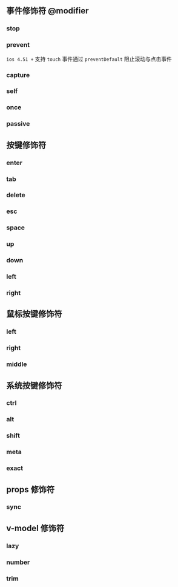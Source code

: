 ## 事件修饰符 @modifier

### stop


<!-- VUEJSON.eventModifiers.stop.description -->

<!-- VUEJSON.eventModifiers.stop.compatibility -->

### prevent


<!-- VUEJSON.eventModifiers.prevent.description -->

<!-- VUEJSON.eventModifiers.prevent.compatibility -->

`ios 4.51 +` 支持 `touch` 事件通过 `preventDefault` 阻止滚动与点击事件

### capture


<!-- VUEJSON.eventModifiers.capture.description -->

<!-- VUEJSON.eventModifiers.capture.compatibility -->

### self


<!-- VUEJSON.eventModifiers.self.description -->

<!-- VUEJSON.eventModifiers.self.compatibility -->

### once


<!-- VUEJSON.eventModifiers.once.description -->

<!-- VUEJSON.eventModifiers.once.compatibility -->

### passive


<!-- VUEJSON.eventModifiers.passive.description -->

<!-- VUEJSON.eventModifiers.passive.compatibility -->

## 按键修饰符

### enter


<!-- VUEJSON.keyModifiers.enter.description -->

<!-- VUEJSON.keyModifiers.enter.compatibility -->

### tab


<!-- VUEJSON.keyModifiers.tab.description -->

<!-- VUEJSON.keyModifiers.tab.compatibility -->

### delete


<!-- VUEJSON.keyModifiers.delete.description -->

<!-- VUEJSON.keyModifiers.delete.compatibility -->

### esc


<!-- VUEJSON.keyModifiers.esc.description -->

<!-- VUEJSON.keyModifiers.esc.compatibility -->

### space


<!-- VUEJSON.keyModifiers.space.description -->

<!-- VUEJSON.keyModifiers.space.compatibility -->

### up


<!-- VUEJSON.keyModifiers.up.description -->

<!-- VUEJSON.keyModifiers.up.compatibility -->

### down


<!-- VUEJSON.keyModifiers.down.description -->

<!-- VUEJSON.keyModifiers.down.compatibility -->

### left


<!-- VUEJSON.keyModifiers.left.description -->

<!-- VUEJSON.keyModifiers.left.compatibility -->

### right


<!-- VUEJSON.keyModifiers.right.description -->

<!-- VUEJSON.keyModifiers.right.compatibility -->

## 鼠标按键修饰符

### left


<!-- VUEJSON.mouseModifiers.left.description -->

<!-- VUEJSON.mouseModifiers.left.compatibility -->

### right


<!-- VUEJSON.mouseModifiers.right.description -->

<!-- VUEJSON.mouseModifiers.right.compatibility -->

### middle


<!-- VUEJSON.mouseModifiers.middle.description -->

<!-- VUEJSON.mouseModifiers.middle.compatibility -->

## 系统按键修饰符

### ctrl


<!-- VUEJSON.systemModifiers.ctrl.description -->

<!-- VUEJSON.systemModifiers.ctrl.compatibility -->

### alt


<!-- VUEJSON.systemModifiers.alt.description -->

<!-- VUEJSON.systemModifiers.alt.compatibility -->

### shift


<!-- VUEJSON.systemModifiers.shift.description -->

<!-- VUEJSON.systemModifiers.shift.compatibility -->

### meta


<!-- VUEJSON.systemModifiers.meta.description -->

<!-- VUEJSON.systemModifiers.meta.compatibility -->

### exact


<!-- VUEJSON.systemModifiers.exact.description -->

<!-- VUEJSON.systemModifiers.exact.compatibility -->

## props 修饰符

### sync


<!-- VUEJSON.propsModifiers.sync.description -->

<!-- VUEJSON.propsModifiers.sync.compatibility -->

## v-model 修饰符

### lazy


<!-- VUEJSON.vModelModifiers.lazy.description -->

<!-- VUEJSON.vModelModifiers.lazy.compatibility -->

### number


<!-- VUEJSON.vModelModifiers.number.description -->

<!-- VUEJSON.vModelModifiers.number.compatibility -->

### trim


<!-- VUEJSON.vModelModifiers.trim.description -->

<!-- VUEJSON.vModelModifiers.trim.compatibility -->
